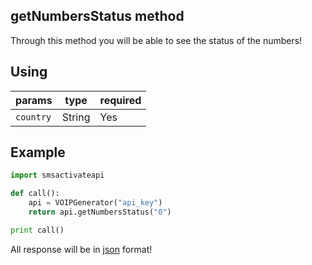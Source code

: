 getNumbersStatus method
-----------------

Through this method you will be able to see the status of the numbers!

## Using

| params | type    | required |
|-------|----------|----------|
| `country`  | String     | Yes     |

## Example

```python
import smsactivateapi

def call():
    api = VOIPGenerator("api_key")
    return api.getNumbersStatus("0")

print call()
```
All response will be in [json](https://www.json.org/json-it.html) format!
